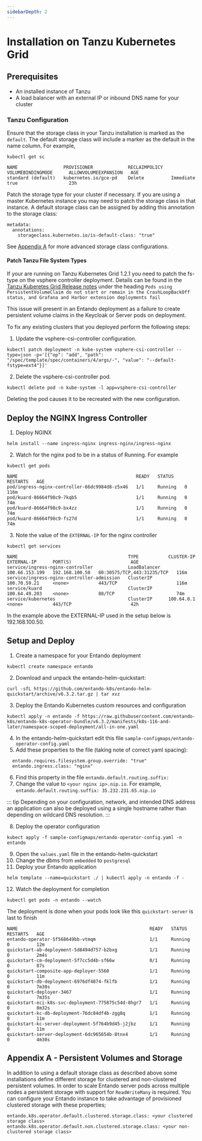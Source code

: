 ```yaml
---
sidebarDepth: 2
---
```


# Installation on Tanzu Kubernetes Grid

## Prerequisites

- An installed instance of Tanzu
- A load balancer with an external IP or inbound DNS name for your cluster


### Tanzu Configuration

Ensure that the storage class in your Tanzu installation is marked as the `default`. The default storage class will include a marker as the default in the name column. For example,

```
kubectl get sc
```

```
NAME                 PROVISIONER             RECLAIMPOLICY   VOLUMEBINDINGMODE      ALLOWVOLUMEEXPANSION   AGE
standard (default)   kubernetes.io/gce-pd    Delete          Immediate              true                   23h
```

Patch the storage type for your cluster if necessary. If you are using a master Kubernetes instance you may need to patch the storage class in that instance.
A default storage class can be assigned by adding this annotation to the storage class:

```
metadata:
  annotations:
    storageclass.kubernetes.io/is-default-class: "true"
```

See [Appendix A](#appendix-a-persistent-volumes-and-storage) for more advanced storage class configurations.

#### Patch Tanzu File System Types
If your are running on Tanzu Kubernetes Grid 1.2.1 you need to patch the fs-type on the vsphere controller deployment. Details can be found in the [Tanzu
Kuberetes Grid Release notes](https://docs.vmware.com/en/VMware-Tanzu-Kubernetes-Grid/1.2.1/rn/VMware-Tanzu-Kubernetes-Grid-121-Release-Notes.html)
under the heading
`Pods using PersistentVolumeClaim do not start or remain in the CrashLoopBackOff status, and Grafana and Harbor extension deployments fail`

This issue will present in an Entando deployment as a failure to create persistent volume claims in the Keycloak or
Server pods on deployment.

To fix any existing clusters that you deployed perform the following steps:

1. Update the vsphere-csi-controller configuration.
```
kubectl patch deployment -n kube-system vsphere-csi-controller --type=json -p='[{"op": "add", "path": "/spec/template/spec/containers/4/args/-", "value": "--default-fstype=ext4"}]'
```
2. Delete the vsphere-csi-controller pod.
```
kubectl delete pod -n kube-system -l app=vsphere-csi-controller
```
Deleting the pod causes it to be recreated with the new configuration.

## Deploy the NGINX Ingress Controller

1. Deploy NGINX

```
helm install --name ingress-nginx ingress-nginx/ingress-nginx
```

2. Watch for the nginx pod to be in a status of Running. For example

```
kubectl get pods
```

```
NAME                                            READY   STATUS    RESTARTS   AGE
pod/ingress-nginx-controller-66dc9984d8-z5x46   1/1     Running   0          116m
pod/kuard-86664f98c9-7kqb5                      1/1     Running   0          74m
pod/kuard-86664f98c9-bx4zz                      1/1     Running   0          74m
pod/kuard-86664f98c9-fs27d                      1/1     Running   0          74m
```

3. Note the value of the `EXTERNAL-IP` for the nginx controller

```
kubectl get services
```

```
NAME                                         TYPE           CLUSTER-IP       EXTERNAL-IP      PORT(S)                      AGE
service/ingress-nginx-controller             LoadBalancer   100.66.153.199   192.168.100.50   80:30575/TCP,443:31235/TCP   116m
service/ingress-nginx-controller-admission   ClusterIP      100.70.59.21     <none>           443/TCP                      116m
service/kuard                                ClusterIP      100.64.49.203    <none>           80/TCP                       74m
service/kubernetes                           ClusterIP      100.64.0.1       <none>           443/TCP                      42h
````

In the example above the EXTERNAL-IP used in the setup below is 192.168.100.50.


## Setup and Deploy

1. Create a namespace for your Entando deployment

```
kubectl create namespace entando
```

2. Download and unpack the entando-helm-quickstart:

```
curl -sfL https://github.com/entando-k8s/entando-helm-quickstart/archive/v6.3.2.tar.gz | tar xvz
```
3. Deploy the Entando Kubernetes custom resources and configuration
```
kubectl apply -n entando -f https://raw.githubusercontent.com/entando-k8s/entando-k8s-operator-bundle/v6.3.2/manifests/k8s-116-and-later/namespace-scoped-deployment/all-in-one.yaml
```

4. In the entando-helm-quickstart edit this file `sample-configmaps/entando-operator-config.yaml`
5. Add these properties to the file (taking note of correct yaml spacing):

```
  entando.requires.filesystem.group.override: "true"
  entando.ingress.class: "nginx"
```

6. Find this property in the file `entando.default.routing.suffix:`
7. Change the value to `<your nginx ip>.nip.io`. For example, `entando.default.routing.suffix: 35.232.231.65.nip.io`

::: tip
Depending on your configuration, network, and intended DNS address an application can also be deployed using a single hostname rather
than depending on wildcard DNS resolution.
:::


8. Deploy the operator configuration

```
kubect apply -f sample-configmaps/entando-operator-config.yaml -n entando
```

9. Open the `values.yaml` file in the entando-helm-quickstart
10. Change the dbms from `embedded` to `postgresql`
11. Deploy your Entando application

```
helm template --name=quickstart ./ | kubectl apply -n entando -f -
```

12. Watch the deployment for completion
```
kubectl get pods -n entando --watch
```
The deployment is done when your pods look like this `quickstart-server` is last to finish

```
NAME                                                 READY   STATUS    RESTARTS   AGE
entando-operator-5f568649bb-vtmqm                    1/1     Running   0          12m
quickstart-ab-deployment-5d8494d757-b2bxg            1/1     Running   0          2m4s
quickstart-cm-deployment-5f7cc5d4b-sf66w             0/1     Running   0          87s
quickstart-composite-app-deployer-5560               1/1     Running   0          11m
quickstart-db-deployment-6976df4874-fklfb            1/1     Running   0          7m30s
quickstart-deployer-3467                             1/1     Running   0          7m35s
quickstart-eci-k8s-svc-deployment-775875c54d-8hgr7   1/1     Running   0          8m32s
quickstart-kc-db-deployment-76dc84df4b-zgg8q         1/1     Running   0          11m
quickstart-kc-server-deployment-5f764b9d45-j2jbz     1/1     Running   0          11m
quickstart-server-deployment-6dc965654b-8tnx4        1/1     Running   0          4m30s
```

## Appendix A - Persistent Volumes and Storage

In addition to using a default storage class as described above some installations define different storage for clustered and non-clustered persistent volumes.
In order to scale Entando server pods across multiple nodes a persistent storage with support for `ReadWriteMany` is required. You can configure your Entando instance to take advantage of provisioned clustered storage with these properties;

```
entando.k8s.operator.default.clustered.storage.class: <your clustered storage class>
entando.k8s.operator.default.non.clustered.storage.class: <your non-clustered storage class>
```
